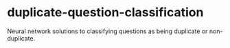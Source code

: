 # duplicate-question-classification
Neural network solutions to classifying questions as being duplicate or non-duplicate.
